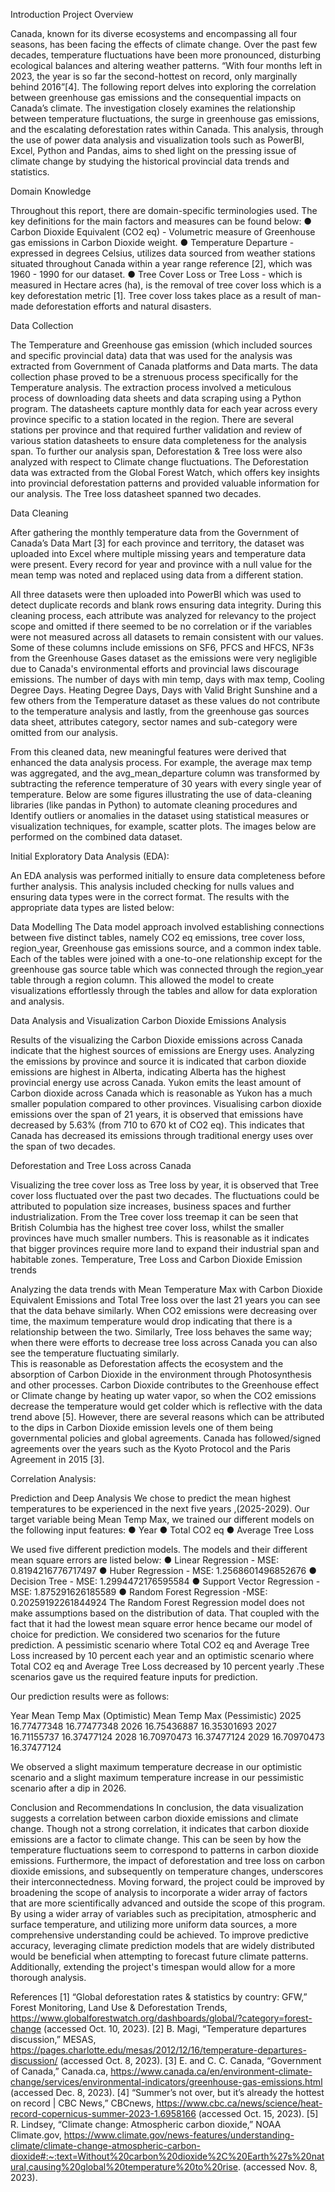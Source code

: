 Introduction
Project Overview

Canada, known for its diverse ecosystems and encompassing all four seasons, has been facing the effects of climate change. Over the past few decades, temperature fluctuations have been more pronounced, disturbing ecological balances and altering weather patterns. “With four months left in 2023, the year is so far the second-hottest on record, only marginally behind 2016”[4].
The following report delves into exploring the correlation between greenhouse gas emissions and the consequential impacts on Canada’s climate. The investigation closely examines the relationship between temperature fluctuations, the surge in greenhouse gas emissions, and the escalating deforestation rates within Canada. This analysis, through the use of power data analysis and visualization tools such as PowerBI, Excel, Python and Pandas, aims to shed light on the pressing issue of climate change by studying the historical provincial data trends and statistics.

Domain Knowledge

Throughout this report, there are domain-specific terminologies used. The key definitions for the main factors and measures can be found below:
●	Carbon Dioxide Equivalent (CO2 eq) - Volumetric measure of Greenhouse gas emissions in Carbon Dioxide weight. 
●	Temperature Departure - expressed in degrees Celsius, utilizes data sourced from weather stations situated throughout Canada within a year range reference [2], which was 1960 - 1990 for our dataset.
●	Tree Cover Loss or Tree Loss - which is measured in Hectare acres (ha), is the removal of tree cover loss which is a key deforestation metric [1]. Tree cover loss takes place as a result of man-made deforestation efforts and natural disasters.


Data Collection

The Temperature and Greenhouse gas emission (which included sources and specific provincial data) data that was used for the analysis was extracted from Government of Canada platforms and Data marts. The data collection phase proved to be a strenuous process specifically for the Temperature analysis. The extraction process involved a meticulous process of downloading data sheets and data scraping using a Python program. The datasheets capture monthly data for each year across every province specific to a station located in the region. There are several stations per province and that required further validation and review of various station datasheets to ensure data completeness for the analysis span. 
To further our analysis span, Deforestation & Tree loss were also analyzed with respect to Climate change fluctuations. The Deforestation data was extracted from the Global Forest Watch, which offers key insights into provincial deforestation patterns and provided valuable information for our analysis. The Tree loss datasheet spanned two decades.

Data Cleaning

After gathering the monthly temperature data from the Government of Canada’s Data Mart [3] for each province and territory, the dataset was uploaded into Excel where multiple missing years and temperature data were present. Every record for year and province with a null value for the mean temp was noted and replaced using data from a different station. 

All three datasets were then uploaded into PowerBI which was used to detect duplicate records and blank rows ensuring data integrity. During this cleaning process, each attribute was analyzed for relevancy to the project scope and omitted if there seemed to be no correlation or if the variables were not measured across all datasets to remain consistent with our values. Some of these columns include emissions on SF6, PFCS and HFCS, NF3s from the Greenhouse Gases dataset as the emissions were very negligible due to Canada's environmental efforts and provincial laws discourage emissions. The number of days with min temp, days with max temp, Cooling Degree Days. Heating Degree Days, Days with Valid Bright Sunshine and a few others from the Temperature dataset as these values do not contribute to the temperature analysis and lastly, from the greenhouse gas sources data sheet, attributes category, sector names and sub-category were omitted from our analysis.

From this cleaned data, new meaningful features were derived that enhanced the data analysis process. For example, the average max temp was aggregated, and the avg_mean_departure column was transformed by subtracting the reference temperature of 30 years with every single year of temperature.
Below are some figures illustrating the use of data-cleaning libraries (like pandas in Python) to automate cleaning procedures and Identify outliers or anomalies in the dataset using statistical measures or visualization techniques, for example, scatter plots. The images below are performed on the combined data dataset.

Initial Exploratory Data Analysis (EDA):

An EDA analysis was performed initially to ensure data completeness before further analysis. This analysis included checking for nulls values and ensuring data types were in the correct format. The results with the appropriate data types are listed below:

Data Modelling
The Data model approach involved establishing connections between five distinct tables, namely CO2 eq emissions, tree cover loss, region_year, Greenhouse gas emissions source, and a common index table. Each of the tables were joined with a one-to-one relationship except for the greenhouse gas source table which was connected through the region_year table through a region column. 
This allowed the model to create visualizations effortlessly through the tables and allow for data exploration and analysis. 

Data Analysis and Visualization
Carbon Dioxide Emissions Analysis
 
Results of the visualizing the Carbon Dioxide emissions across Canada indicate that the highest sources of emissions are Energy uses. Analyzing the emissions by province and source it is indicated that carbon dioxide emissions are highest in Alberta, indicating Alberta has the highest provincial energy use across Canada. Yukon emits the least amount of Carbon dioxide across Canada which is reasonable as Yukon has a much smaller population compared to other provinces. Visualising carbon dioxide emissions over the span of 21 years, it is observed that emissions have decreased by  5.63% (from 710 to 670 kt of CO2 eq). This indicates that Canada has decreased its emissions through traditional energy uses over the span of two decades.


Deforestation and Tree Loss across Canada
 
 
Visualizing the tree cover loss as Tree loss by year, it is observed that Tree cover loss fluctuated over the past two decades. The fluctuations could be attributed to population size increases, business spaces and further industrialization. From the Tree cover loss treemap it can be seen that British Columbia has the highest tree cover loss, whilst the smaller provinces have much smaller numbers. This is reasonable as it indicates that bigger provinces require more land to expand their industrial span and habitable zones.
Temperature, Tree Loss and Carbon Dioxide Emission trends
 
Analyzing the data trends with Mean Temperature Max with Carbon Dioxide Equivalent Emissions and Total Tree loss over the last 21 years you can see that the data behave similarly. When CO2 emissions were decreasing over time, the maximum temperature would drop indicating that there is a relationship between the two. Similarly, Tree loss behaves the same way; when there were efforts to decrease tree loss across Canada you can also see the temperature fluctuating similarly.  
This is reasonable as Deforestation affects the ecosystem and the absorption of Carbon Dioxide in the environment through Photosynthesis and other processes. Carbon Dioxide contributes to the Greenhouse effect or Climate change by heating up water vapor, so when the CO2 emissions decrease the temperature would get colder which is reflective with the data trend above [5].
However, there are several reasons which can be attributed to the dips in Carbon Dioxide emission levels one of them being governmental policies and global agreements. Canada has followed/signed agreements over the years such as the Kyoto Protocol and the Paris Agreement in 2015 [3].

Correlation Analysis:

Prediction and Deep Analysis
We chose to predict the mean highest temperatures to be experienced in the next five years ,(2025-2029).
Our target variable being Mean Temp Max, we trained our different models on the following input features:
●	Year 
●	Total CO2 eq
●	Average Tree Loss

 

We used five different prediction models. The models and their different  mean square errors are listed below:
●	Linear Regression - MSE: 0.8194216776717497
●	Huber Regression - MSE: 1.2568601496852676
●	Decision Tree - MSE: 1.2994472176595584
●	Support Vector Regression - MSE: 1.875291626185589
●	Random Forest Regression -MSE:  0.20259192261844924
The Random Forest Regression model does not make assumptions based on the distribution of data. That coupled with the fact that it had the lowest mean square error hence became our model of choice for prediction.
We considered two scenarios for the future prediction. A pessimistic scenario where Total CO2 eq and Average Tree Loss increased by 10 percent each year  and an optimistic scenario where Total CO2 eq and Average Tree Loss decreased by 10 percent yearly .These scenarios gave us the required feature inputs for prediction. 
 
Our prediction results were as follows:

Year	Mean Temp Max (Optimistic)	Mean Temp Max (Pessimistic)
2025	16.77477348	16.77477348
2026	16.75436887	16.35301693
2027	16.71155737	16.37477124
2028	16.70970473	16.37477124
2029	16.70970473	16.37477124

We observed a slight maximum temperature decrease in our optimistic scenario and a slight maximum temperature increase in our pessimistic scenario after a dip in 2026. 

Conclusion and Recommendations
In conclusion, the data visualization suggests a correlation between carbon dioxide emissions and climate change. Though not a strong correlation, it indicates that carbon dioxide emissions are a factor to climate change. This can be seen by how the temperature fluctuations seem to correspond to patterns in carbon dioxide emissions. Furthermore, the impact of deforestation and tree loss on carbon dioxide emissions, and subsequently on temperature changes, underscores their interconnectedness.
Moving forward, the project could be improved by broadening the scope of analysis to incorporate a wider array of factors that are more scientifically advanced and outside the scope of this program. By using a wider array of variables such as precipitation, atmospheric and surface temperature, and utilizing more uniform data sources, a more comprehensive understanding could be achieved. To improve predictive accuracy, leveraging climate prediction models that are widely distributed would be beneficial when attempting to forecast future climate patterns. Additionally, extending the project's timespan would allow for a more thorough analysis. 

References
[1] “Global deforestation rates & statistics by country: GFW,” Forest Monitoring, Land Use & Deforestation Trends, https://www.globalforestwatch.org/dashboards/global/?category=forest-change (accessed Oct. 10, 2023). 
[2] B. Magi, “Temperature departures discussion,” MESAS, https://pages.charlotte.edu/mesas/2012/12/16/temperature-departures-discussion/ (accessed Oct. 8, 2023). 
[3] E. and C. C. Canada, “Government of Canada,” Canada.ca, https://www.canada.ca/en/environment-climate-change/services/environmental-indicators/greenhouse-gas-emissions.html (accessed Dec. 8, 2023). 
[4] “Summer’s not over, but it’s already the hottest on record | CBC News,” CBCnews, https://www.cbc.ca/news/science/heat-record-copernicus-summer-2023-1.6958166 (accessed Oct. 15, 2023). 
[5] R. Lindsey, “Climate change: Atmospheric carbon dioxide,” NOAA Climate.gov, https://www.climate.gov/news-features/understanding-climate/climate-change-atmospheric-carbon-dioxide#:~:text=Without%20carbon%20dioxide%2C%20Earth%27s%20natural,causing%20global%20temperature%20to%20rise. (accessed Nov. 8, 2023). 
